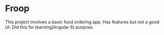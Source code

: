 # Froop
This project involves a basic food ordering app.
Has features but not a good UI. 
Did this for learning(Angular 6) purpose.
